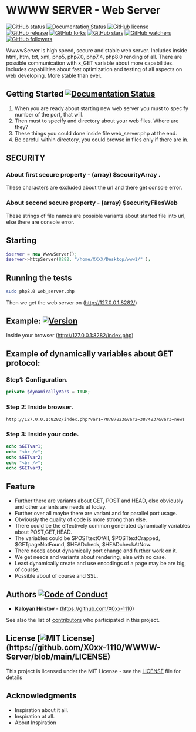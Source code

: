 # WWWW SERVER - Web Server
[![GitHub status](https://github.com/X0xx-1110/WWWW-Server/actions/workflows/codacy-analysis.yml/badge.svg)](https://github.com/X0xx-1110/WWWW-Server)
[![Documentation Status](https://readthedocs.org/projects/ansicolortags/badge/?version=latest)](http://ansicolortags.readthedocs.io/?badge=latest)
[![GitHub license](https://img.shields.io/github/license/X0xx-1110/WWWW-Server.svg)](https://github.com/X0xx-1110/WWWW-Server/blob/master/LICENSE)
[![GitHub release](https://img.shields.io/github/security/X0xx-1110/WWWW-Server.svg)](https://GitHub.com/X0xx-1110/WWWW-Server/blob/master/SECURITY.md)
[![GitHub forks](https://img.shields.io/github/forks/X0xx-1110/WWWW-Server.svg?style=social&label=Fork&maxAge=2592000)](https://GitHub.com/X0xx-1110/WWWW-Server/network/)
[![GitHub stars](https://img.shields.io/github/stars/X0xx-1110/WWWW-Server.svg?style=social&label=Star&maxAge=2592000)](https://GitHub.com/X0xx-1110/WWWW-Server/stargazers/)
[![GitHub watchers](https://img.shields.io/github/watchers/X0xx-1110/WWWW-Server.svg?style=social&label=Watch&maxAge=2592000)](https://GitHub.com/X0xx-1110/WWWW-Server/watchers/)
[![GitHub followers](https://img.shields.io/github/followers/X0xx-1110.svg?style=social&label=Follow&maxAge=2592000)](https://github.com/X0xx-1110?tab=followers)

WwwwServer is high speed, secure and stable web server. Includes inside html, htm, txt, xml, php5, php7.0, php7.4, php8.0 rending of all. There are possible communication with x_GET variable about more capabilities. Includes capabilities about fast optimization and testing of all aspects on web developing.
More stable than ever.

## Getting Started [![Documentation Status](https://readthedocs.org/projects/ansicolortags/badge/?version=latest)](http://ansicolortags.readthedocs.io/?badge=latest)

1. When you are ready about starting new web server you must to specify number of the port, that will.
2. Then must  to specify and directory about your web files. Where are they?
3. These things you could done inside file web_server.php at the end.
4. Be careful within directory, you could browse in files only if there are in.

## SECURITY
### About first secure property -  (array) $securityArray .
These characters are excluded about the url and there get console error.
### About second secure property -  (array) $securityFilesWeb
These strings of file names are possible variants about started file into url,
else there are console error.


## Starting
```php
$server = new WwwwServer();
$server->httpServer(8282, "/home/XXXX/Desktop/www1/" );
```

## Running the tests

```bash
sudo php8.0 web_server.php
```
Then we get the web server on (http://127.0.0.1:8282/)



## Example: [![Version](https://badge.fury.io/gh/tterb%2FHyde.svg)](https://badge.fury.io/gh/tterb%2FHyde)
Inside your browser (http://127.0.0.1:8282/index.php)


## Example of dynamically variables about GET protocol:
### Step1: Configuration.
```php
private $dynamicallyVars = TRUE;
```

### Step 2: Inside browser.
```uri
http://127.0.0.1:8282/index.php?var1=78787823&var2=3874837&var3=news
```

### Step 3: Inside your code.
```php
echo $GETvar1;
echo "<br />";
echo $GETvar2;
echo "<br />";
echo $GETvar3;
```

## Feature
  * Further there are variants about GET, POST and HEAD, else obviously and other variants are needs at today.
  * Further over all maybe there are variant and for parallel port usage.
  * Obviously the quality of code is more strong than else.
  * There could be the effectively common generated dynamically variables about POST,GET,HEAD.
  * The variables could be $POSTtextOfAll, $POSTtextCrapped, $GETpageNotFound, $HEADcheck, $HEADcheckAtNow.
  * There needs about dynamically port change and further work on it.
  * We get needs and variants about rendering, else with no case.
  * Least dynamically create and use encodings of a page may be are big, of course.
  * Possible about of course and SSL.

## Authors [![Code of Conduct](https://img.shields.io/badge/code%20of-conduct-ff69b4.svg?style=flat)](https://github.com/X0xx-1110/WWWW-Server/blob/main/CODE_OF_CONDUCT.md)

* **Kaloyan Hristov** - (https://github.com/X0xx-1110)

See also the list of [contributors](https://github.com/your/project/contributors) who participated in this project.

## License [![MIT License](https://img.shields.io/apm/l/atomic-design-ui.svg?)](https://github.com/X0xx-1110/WWWW-Server/blob/main/LICENSE)

This project is licensed under the MIT License - see the [LICENSE](LICENSE) file for details

## Acknowledgments

* Inspiration about it all.
* Inspiration at all.
* About Inspiration
